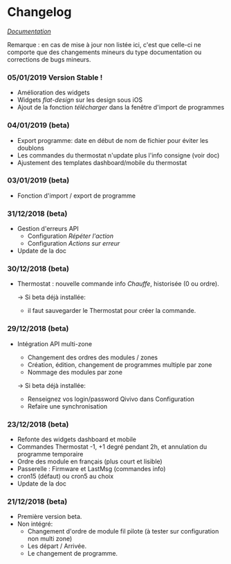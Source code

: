 


# Changelog

*[Documentation](index.md)*

Remarque : en cas de mise à jour non listée ici, c'est que celle-ci ne comporte que des changements mineurs du type documentation ou corrections de bugs mineurs.

### 05/01/2019 Version Stable !
- Amélioration des widgets
- Widgets *flat-design* sur les design sous iOS
- Ajout de la fonction *télécharger* dans la fenêtre d'import de programmes

### 04/01/2019 (beta)
- Export programme: date en début de nom de fichier pour éviter les doublons
- Les commandes du thermostat n'update plus l'info consigne (voir doc)
- Ajustement des templates dashboard/mobile du thermostat

### 03/01/2019 (beta)
- Fonction d'import / export de programme

### 31/12/2018 (beta)
- Gestion d'erreurs API
  - Configuration *Répéter l'action*
  - Configuration *Actions sur erreur*
- Update de la doc

### 30/12/2018 (beta)
- Thermostat : nouvelle commande info *Chauffe*, historisée (0 ou ordre).

  -> Si beta déjà installée:
    - il faut sauvegarder le Thermostat pour créer la commande.
  
### 29/12/2018 (beta)
- Intégration API multi-zone
  - Changement des ordres des modules / zones
  - Création, édition, changement de programmes multiple par zone
  - Nommage des modules par zone

  -> Si beta déjà installée:
    - Renseignez vos login/password Qivivo dans Configuration
    - Refaire une synchronisation

### 23/12/2018 (beta)
- Refonte des widgets dashboard et mobile
- Commandes Thermostat -1, +1 degré pendant 2h, et annulation du programme temporaire 
- Ordre des module en français (plus court et lisible)
- Passerelle : Firmware et LastMsg (commandes info)
- cron15 (défaut) ou cron5 au choix
- Update de la doc

### 21/12/2018 (beta)

- Première version beta.
- Non intégré:
  - Changement d'ordre de module fil pilote (à tester sur configuration non multi zone)
  - Les départ / Arrivée.
  - Le changement de programme.

